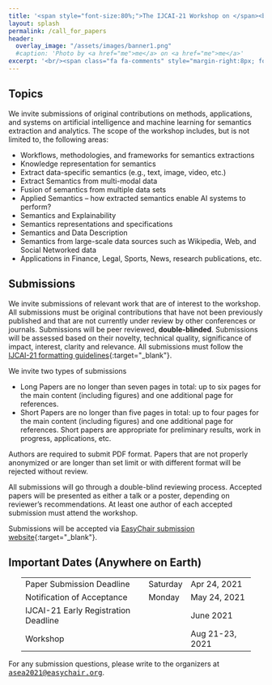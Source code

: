```yaml
---
title: '<span style="font-size:80%;">The IJCAI-21 Workshop on </span><br>Applied Semantics Extraction and Analytics  <span style="font-size:70%;">(ASEA)</span>'
layout: splash
permalink: /call_for_papers
header:
  overlay_image: "/assets/images/banner1.png"
  #caption: 'Photo by <a href="me">me</a> on <a href="me">me</a>'
excerpt: '<br/><span class="fa fa-comments" style="margin-right:8px; font-size: 90%;"></span>ASEA Call for Papers<br/>'
---
```


<h2>Topics</h2>

We invite submissions of original contributions on methods, applications, and systems on artificial intelligence and machine learning for semantics extraction and analytics. The scope of the workshop includes, but is not limited to, the following areas:

- Workflows, methodologies, and frameworks for semantics extractions
-	Knowledge representation for semantics
-	Extract data-specific semantics (e.g., text, image, video, etc.)
-	Extract Semantics from multi-modal data
-	Fusion of semantics from multiple data sets
-	Applied Semantics – how extracted semantics enable AI systems to perform?
-	Semantics and Explainability
-	Semantics representations and specifications
-	Semantics and Data Description
-	Semantics from large-scale data sources such as Wikipedia, Web, and Social Networked data
-	Applications in Finance, Legal, Sports, News, research publications, etc.

<h2>Submissions</h2>

We invite submissions of relevant work that are of interest to the workshop. All submissions must be original contributions that have not been previously published and that are not currently under review by other conferences or journals. Submissions will be peer reviewed, **double-blinded**. Submissions will be assessed based on their novelty, technical quality, significance of impact, interest, clarity and relevance. All submissions must follow the [IJCAI-21 formatting guidelines](https://www.ijcai.org/authors_kit){:target="_blank"}. 

We invite two types of submissions 
- Long Papers are no longer than seven pages in total: up to six pages for the main content (including figures) and one additional page for references.
- Short Papers are no longer than five pages in total: up to four pages for the main content (including figures) and one additional page for references. Short papers are appropriate for preliminary results, work in progress, applications, etc. 

Authors are required to submit PDF format. Papers that are not properly anonymized or are longer than set limit or with different format will be rejected without review.

All submissions will go through a double-blind reviewing process. Accepted papers will be presented as either a talk or a poster, depending on reviewer’s recommendations. At least one author of each accepted submission must attend the workshop. 

Submissions will be accepted via [EasyChair submission website](https://easychair.org/conferences/?conf=asea2021){:target="_blank"}. 

<h2 id="dates">Important Dates (Anywhere on Earth)</h2>
<center>
<table style="width: 90%">
    <tbody>
        <tr>
            <td>Paper Submission Deadline</td>
            <td>Saturday</td>
            <td>Apr 24, 2021</td>
        </tr>
        <tr>
            <td>Notification of Acceptance</td>
            <td>Monday</td>
            <td>May 24, 2021</td>
        </tr>   
        <tr>
            <td>IJCAI-21 Early Registration Deadline</td>
            <td></td>
            <td>June 2021</td>
        </tr>             
        <tr>
            <td>Workshop</td>
            <td></td>
            <td>Aug 21-23, 2021</td>
        </tr>   
    </tbody>
</table>
</center>

For any submission questions, please write to the organizers at <kbd>asea2021@easychair.org</kbd>.

